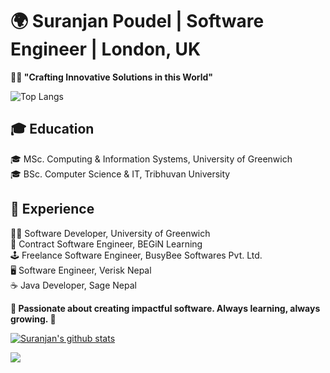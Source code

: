 # 🌍 Suranjan Poudel | Software Engineer | London, UK

**👨‍💻 "Crafting Innovative Solutions in this World"**

![Top Langs](https://github-readme-stats.vercel.app/api/top-langs/?username=suranjan77&layout=compact)

## 🎓 Education <br/>
🎓 MSc. Computing & Information Systems, University of Greenwich <br/>
🎓 BSc. Computer Science & IT, Tribhuvan University <br/>

## 🏢 Experience <br/>
🧑‍🔬 Software Developer, University of Greenwich <br/>
💼 Contract Software Engineer, BEGiN Learning <br/>
🕹️ Freelance Software Engineer, BusyBee Softwares Pvt. Ltd. <br/>
🖥️ Software Engineer, Verisk Nepal <br/>
☕ Java Developer, Sage Nepal <br/>

**🌟 Passionate about creating impactful software. Always learning, always growing. 🚀**

[![Suranjan's github stats](https://github-readme-stats.vercel.app/api?username=suranjan77&show_icons=true)](https://github.com/anuraghazra/github-readme-stats)

![](https://komarev.com/ghpvc/?username=suranjan77)

